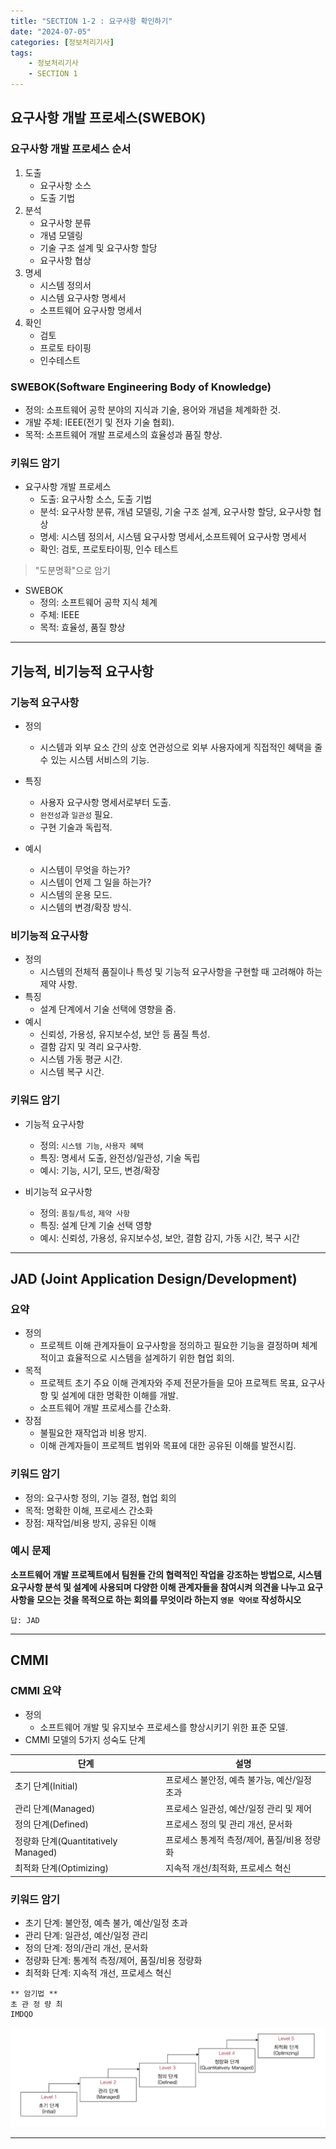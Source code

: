 ```yaml
---
title: "SECTION 1-2 : 요구사항 확인하기"
date: "2024-07-05"
categories: [정보처리기사]
tags:
    - 정보처리기사 
    - SECTION 1
---
```



## 요구사항 개발 프로세스(SWEBOK)

### 요구사항 개발 프로세스 순서
1. 도출
    * 요구사항 소스
    * 도출 기법
2. 분석
    * 요구사항 분류
    * 개념 모델링
    * 기술 구조 설계 및 요구사항 할당
    * 요구사항 협상
3. 명세
    * 시스템 정의서
    * 시스템 요구사항 명세서
    * 소프트웨어 요구사항 명세서
4. 확인
    * 검토
    * 프로토 타이핑
    * 인수테스트


### SWEBOK(Software Engineering Body of Knowledge)
* 정의: 소프트웨어 공학 분야의 지식과 기술, 용어와 개념을 체계화한 것.
* 개발 주체: IEEE(전기 및 전자 기술 협회).
* 목적: 소프트웨어 개발 프로세스의 효율성과 품질 향상.

### 키워드 암기
* 요구사항 개발 프로세스
    * 도출: 요구사항 소스, 도출 기법
    * 분석: 요구사항 분류, 개념 모델링, 기술 구조 설계,  요구사항 할당, 요구사항 협상
    * 명세: 시스템 정의서, 시스템 요구사항 명세서,소프트웨어 요구사항 명세서
    * 확인: 검토, 프로토타이핑, 인수 테스트

>"도분명확"으로 암기

* SWEBOK
    * 정의: 소프트웨어 공학 지식 체계
    * 주체: IEEE
    * 목적: 효율성, 품질 향상

-------------------


## 기능적, 비기능적 요구사항

### 기능적 요구사항

* 정의 
    * 시스템과 외부 요소 간의 상호 연관성으로 외부 사용자에게 직접적인 혜택을 줄 수 있는 시스템 서비스의 기능.

* 특징
    * 사용자 요구사항 명세서로부터 도출.
    * `완전성`과 `일관성` 필요.
    * 구현 기술과 독립적.
* 예시
    * 시스템이 무엇을 하는가?
    * 시스템이 언제 그 일을 하는가?
    * 시스템의 운용 모드.
    * 시스템의 변경/확장 방식.

### 비기능적 요구사항
* 정의
    * 시스템의 전체적 품질이나 특성 및 기능적 요구사항을 구현할 때 고려해야 하는 제약 사항.
* 특징
    * 설계 단계에서 기술 선택에 영향을 줌.
* 예시
    * 신뢰성, 가용성, 유지보수성, 보안 등 품질 특성.
    * 결함 감지 및 격리 요구사항.
    * 시스템 가동 평균 시간.
    * 시스템 복구 시간.

### 키워드 암기
* 기능적 요구사항
    * 정의: `시스템 기능`, `사용자 혜택`
    * 특징: 명세서 도출, 완전성/일관성, 기술 독립
    * 예시: 기능, 시기, 모드, 변경/확장

* 비기능적 요구사항
    * 정의: `품질/특성`, `제약 사항`
    * 특징: 설계 단계 기술 선택 영향
    * 예시: 신뢰성, 가용성, 유지보수성, 보안, 결함 감지, 가동 시간, 복구 시간

-------------------

## JAD (Joint Application Design/Development)

### 요약 
* 정의
    * 프로젝트 이해 관계자들이 요구사항을 정의하고 필요한 기능을 결정하며 체계적이고 효율적으로 시스템을 설계하기 위한 협업 회의.
* 목적
    * 프로젝트 초기 주요 이해 관계자와 주제 전문가들을 모아 프로젝트 목표, 요구사항 및 설계에 대한 명확한 이해를 개발.
    * 소프트웨어 개발 프로세스를 간소화.
* 장점
    * 불필요한 재작업과 비용 방지.
    * 이해 관계자들이 프로젝트 범위와 목표에 대한 공유된 이해를 발전시킴.

### 키워드 암기
* 정의: 요구사항 정의, 기능 결정, 협업 회의
* 목적: 명확한 이해, 프로세스 간소화
* 장점: 재작업/비용 방지, 공유된 이해

### 예시 문제
**소프트웨어 개발 프로젝트에서 팀원들 간의 협력적인 작업을 강조하는 방법으로, 시스템 요구사항 분석 및 설계에 사용되며 다양한 이해 관계자들을 참여시켜 의견을 나누고 요구사항을 모으는 것을 목적으로 하는 회의를 무엇이라 하는지 `영문 약어로` 작성하시오**

```
답: JAD
```

-------------------
## CMMI
### CMMI 요약
* 정의
    * 소프트웨어 개발 및 유지보수 프로세스를 향상시키기 위한 표준 모델.
* CMMI 모델의 5가지 성숙도 단계

| 단계 | 설명|
| --- | --- |
| 초기 단계(Initial) | 프로세스 불안정, 예측 불가능, 예산/일정 초과 |
| 관리 단계(Managed) | 프로세스 일관성, 예산/일정 관리 및 제어 |
| 정의 단계(Defined) | 프로세스 정의 및 관리 개선, 문서화 |
| 정량화 단계(Quantitatively Managed) | 프로세스 통계적 측정/제어, 품질/비용 정량화 |
| 최적화 단계(Optimizing) | 지속적 개선/최적화, 프로세스 혁신 |

### 키워드 암기
* 초기 단계: 불안정, 예측 불가, 예산/일정 초과
* 관리 단계: 일관성, 예산/일정 관리
* 정의 단계: 정의/관리 개선, 문서화
* 정량화 단계: 통계적 측정/제어, 품질/비용 정량화
* 최적화 단계: 지속적 개선, 프로세스 혁신

```
** 암기법 ** 
초 관 정 량 최
IMDQO
```
![CMMI](/assets/img/IPE/CMMI.jpg)

---------------------------

